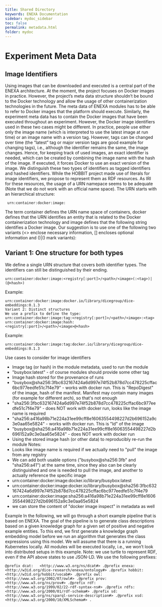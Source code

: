 ```yaml
---
title: Shared Directory
keywords: ENEXA Documentation
sidebar: mydoc_sidebar
toc: false
permalink: metadata.html
folder: mydoc
---
```


# Experiment Meta Data
## Image Identifiers
Using images that can be downloaded and executed is a central part of the ENEXA architecture. At the moment, the project focuses on Docker images in practice. However, the project’s meta data structure shouldn’t be bound to the Docker technology and allow the usage of other containerization technologies in the future.
The meta data of ENEXA modules has to be able to refer to Docker images that the platform should execute. Similarly, the experiment meta data has to contain the Docker images that have been executed throughout an experiment. However, the Docker image identifiers used in these two cases might be different. In practice, people use either only the image name (which is interpreted to use the latest image at run time) or an image name with a version tag. However, tags can be changed over time (the “latest” tag or major version tags are good example for changing tags), i.e., although the identifier remains the same, the image changes. Hence, for keeping track of used images, an exact identifier is needed, which can be created by combining the image name with the hash of the image. If executed, it forces Docker to use an exact version of the image. We distinguish these two types of identifiers as tagged identifiers and hashed identifiers.
While the HOBBIT project made use of literals for image identifiers, we propose to represent them as RDF resources. As IRI for these resources, the usage of a URN namepace seems to be adequate (Note that we do not work with an official name space). The URN starts with an hierarchical structure:
```
 urn:container:docker:image:
```
The term container defines the URN name space of containers, docker defines that the URN identifies an entity that is related to the Docker containerization technology and image defines that the following string identifies a Docker image. 
Our suggestion is to use one of the following two variants (<> enclose necessary information, [] encloses optional information and ()|() mark variants):
## Variant 1: One structure for both types
We define a single URN structure that covers both identifier types. The identifiers can still be distinguished by their ending.
```
urn:container:docker:image:<registry[:port]>/<path>/<image>(:<tag>)|(@<hash>)
```
Example:
```
urn:container:docker:image:docker.io/library/dicegroup/dice-embeddings:0.1.3
Variant 2: Distinct structures 
We use a prefix to define the type:
urn:container:docker:image:tag:<registry[:port]>/<path>/<image>:<tag>
urn:container:docker:image:hash:<registry[:port]>/<path>/<image>@<hash>
```
Example:
```
urn:container:docker:image:tag:docker.io/library/dicegroup/dice-embeddings:0.1.3
```

Use cases to consider for image identifiers
-	Image tag (or hash) in the module metadata, used to run the module
-	"busybox:latest" - of course modules should provide some other tag
-	Image hash stored for the provenance of runs
-	"busybox@sha256:3fbc632167424a6d997e74f52b878d7cc478225cffac6bc977eedfe51c7f4e79" - works with docker run. This is "RepoDigest" of the image, hash of the manifest. Manifest may contain many images (for example for different arch), so that's not enough
-	"sha256:3fbc632167424a6d997e74f52b878d7cc478225cffac6bc977eedfe51c7f4e79" - does NOT work with docker run, looks like the image name is required
-	"sha256:a416a98b71e224a31ee99cff8e16063554498227d2b696152a9c3e0aa65e5824" - works with docker run. This is "Id" of the image
-	"busybox@sha256:a416a98b71e224a31ee99cff8e16063554498227d2b696152a9c3e0aa65e5824" - does NOT work with docker run
-	Using the stored image hash (or other data) to reproducibly re-run the module
Notes:
-	Looks like image name is required if we actually need to "pull" the image from any registry
-	We can add both usable options ("busybox@sha256:3fb" and "sha256:a41") at the same time, since they also can be clearly distinguished and one is needed to pull the image, and another to actually reference the specific image
-	urn:container:docker:image:docker.io/library/busybox:latest
-	urn:container:docker:image:docker.io/library/busybox@sha256:3fbc632167424a6d997e74f52b878d7cc478225cffac6bc977eedfe51c7f4e79
-	urn:container:docker:image:sha256:a416a98b71e224a31ee99cff8e16063554498227d2b696152a9c3e0aa65e5824
-	we can store the content of "docker image inspect" in metadata as well

Example
In the following, we will go through a short example pipeline that is based on ENEXA. The goal of the pipeline is to generate class descriptions based on a given knowledge graph for a given set of positive and negative example entities. To this end, we first generate a knowledge graph embedding model before we run an algorithm that generates the class expressions using this model.
We will assume that there is a running Kubernetes locally. All modules will be executed locally, i.e., we won’t look into distributed setups in this example.
Note: we use turtle to represent RDF, even if the API above states to use JSON-LD. We use the following prefixes:
```
@prefix dcat:   <http://www.w3.org/ns/dcat#> .@prefix enexa:  <http://w3id.org/dice-research/enexa/ontology#> .@prefix hobbit: <http://w3id.org/hobbit/vocab#> .@prefix owl:    <http://www.w3.org/2002/07/owl#> .@prefix prov:   <http://www.w3.org/ns/prov#> .@prefix rdf:    <http://www.w3.org/1999/02/22-rdf-syntax-ns#> .@prefix rdfs:   <http://www.w3.org/2000/01/rdf-schema#> .@prefix sd:     <http://www.w3.org/ns/sparql-service-description#> .@prefix xsd:    <http://www.w3.org/2000/10/XMLSchema#> .
```
